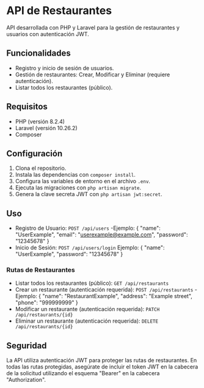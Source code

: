 # API de Restaurantes

API desarrollada con PHP y Laravel para la gestión de restaurantes y usuarios con autenticación JWT.

## Funcionalidades

- Registro y inicio de sesión de usuarios.
- Gestión de restaurantes: Crear, Modificar y Eliminar (requiere autenticación).
- Listar todos los restaurantes (público).

## Requisitos

- PHP (versión 8.2.4)
- Laravel (versión 10.26.2)
- Composer

## Configuración

1. Clona el repositorio.
2. Instala las dependencias con `composer install`.
3. Configura las variables de entorno en el archivo `.env`.
4. Ejecuta las migraciones con `php artisan migrate`.
5. Genera la clave secreta JWT con `php artisan jwt:secret`.

## Uso

- Registro de Usuario: `POST /api/users`
  -Ejemplo:
  {
  "name": "UserExample",
  "email": "userexample@example.com",
  "password": "12345678"
  }
- Inicio de Sesión: `POST /api/users/login`
  Ejemplo:
  {
  "name": "UserExample",
  "password": "12345678"
  }

### Rutas de Restaurantes

- Listar todos los restaurantes (público): `GET /api/restaurants`
- Crear un restaurante (autenticación requerida): `POST /api/restaurants`
  -Ejemplo:
  {
  "name": "RestaurantExample",
  "address": "Example street",
  "phone": "999999999"
  }
- Modificar un restaurante (autenticación requerida): `PATCH /api/restaurants/{id}`
- Eliminar un restaurante (autenticación requerida): `DELETE /api/restaurants/{id}`

## Seguridad

La API utiliza autenticación JWT para proteger las rutas de restaurantes. En todas las rutas protegidas, asegúrate de incluir el token JWT en la cabecera de la solicitud utilizando el esquema "Bearer" en la cabecera "Authorization".
